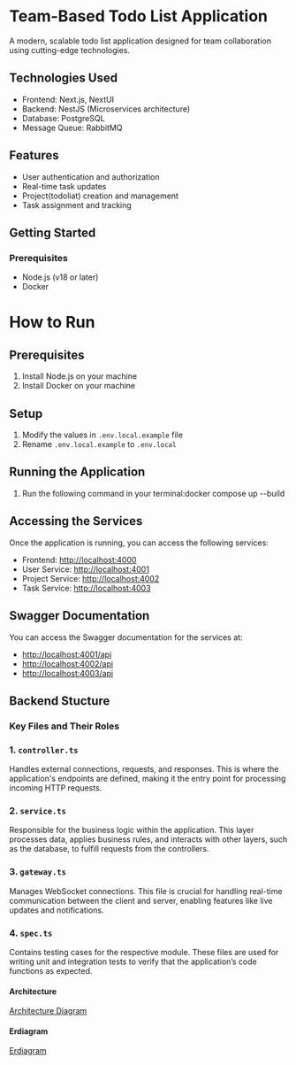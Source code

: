 # Team-Based Todo List Application

A modern, scalable todo list application designed for team collaboration using cutting-edge technologies.

## Technologies Used

- Frontend: Next.js, NextUI
- Backend: NestJS (Microservices architecture)
- Database: PostgreSQL
- Message Queue: RabbitMQ

## Features

- User authentication and authorization
- Real-time task updates
- Project(todoliat) creation and management
- Task assignment and tracking

## Getting Started

### Prerequisites

- Node.js (v18 or later)
- Docker 

# How to Run

## Prerequisites

1. Install Node.js on your machine
2. Install Docker on your machine

## Setup

1. Modify the values in `.env.local.example` file
2. Rename `.env.local.example` to `.env.local`

## Running the Application

1. Run the following command in your terminal:docker compose up --build

## Accessing the Services

Once the application is running, you can access the following services:

- Frontend: [http://localhost:4000](http://localhost:4000)
- User Service: [http://localhost:4001](http://localhost:4001)
- Project Service: [http://localhost:4002](http://localhost:4002)
- Task Service: [http://localhost:4003](http://localhost:4003)

## Swagger Documentation

You can access the Swagger documentation for the services at:

- [http://localhost:4001/api](http://localhost:4001/api)
- [http://localhost:4002/api](http://localhost:4002/api)
- [http://localhost:4003/api](http://localhost:4003/api)
  


## Backend Stucture 

### Key Files and Their Roles

### 1. `controller.ts`
Handles external connections, requests, and responses. This is where the application's endpoints are defined, making it the entry point for processing incoming HTTP requests.

### 2. `service.ts`
Responsible for the business logic within the application. This layer processes data, applies business rules, and interacts with other layers, such as the database, to fulfill requests from the controllers.

### 3. `gateway.ts`
Manages WebSocket connections. This file is crucial for handling real-time communication between the client and server, enabling features like live updates and notifications.

### 4. `spec.ts`
Contains testing cases for the respective module. These files are used for writing unit and integration tests to verify that the application’s code functions as expected.


#### Architecture
[Architecture Diagram](architecture.md)


#### Erdiagram
[Erdiagram ](erdiagram.md)